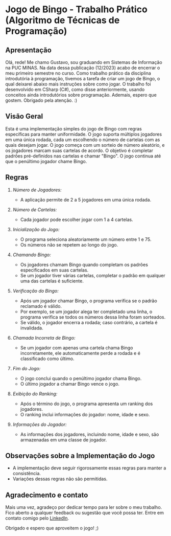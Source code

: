 # Jogo de Bingo - Trabalho Prático (Algoritmo de Técnicas de Programação)

## Apresentação
Olá, rede! Me chamo Gustavo, sou graduando em Sistemas de Informação na PUC MINAS. Na data dessa publicação (12/2023) acabo de encerrar o meu primeiro semestre no curso. Como trabalho prático da disciplina introdutória à programação, tivemos a tarefa de criar um jogo de Bingo, o qual deixarei abaixo mais instruções sobre como jogar. O trabalho foi desenvolvido em CSharp (C#), como disse anteriormente, usando conceitos ainda introdutórios sobre programação. Ademais, espero que gostem. Obrigado pela atenção. :)

## Visão Geral
Esta é uma implementação simples do jogo de Bingo com regras específicas para manter uniformidade. O jogo suporta múltiplos jogadores em uma única rodada, cada um escolhendo o número de cartelas com as quais desejam jogar. O jogo começa com um sorteio de número aleatório, e os jogadores marcam suas cartelas de acordo. O objetivo é completar padrões pré-definidos nas cartelas e chamar "Bingo". O jogo continua até que o penúltimo jogador chame Bingo.

## Regras
1. *Número de Jogadores:*
   - A aplicação permite de 2 a 5 jogadores em uma única rodada.

2. *Número de Cartelas:*
   - Cada jogador pode escolher jogar com 1 a 4 cartelas.

3. *Inicialização do Jogo:*
   - O programa seleciona aleatoriamente um número entre 1 e 75.
   - Os números não se repetem ao longo do jogo.

4. *Chamando Bingo:*
   - Os jogadores chamam Bingo quando completam os padrões especificados em suas cartelas.
   - Se um jogador tiver várias cartelas, completar o padrão em qualquer uma das cartelas é suficiente.

5. *Verificação do Bingo:*
   - Após um jogador chamar Bingo, o programa verifica se o padrão reclamado é válido.
   - Por exemplo, se um jogador alega ter completado uma linha, o programa verifica se todos os números dessa linha foram sorteados.
   - Se válido, o jogador encerra a rodada; caso contrário, a cartela é invalidada.

6. *Chamada Incorreta de Bingo:*
   - Se um jogador com apenas uma cartela chama Bingo incorretamente, ele automaticamente perde a rodada e é classificado como último.

7. *Fim do Jogo:*
   - O jogo conclui quando o penúltimo jogador chama Bingo.
   - O último jogador a chamar Bingo vence o jogo.

8. *Exibição do Ranking:*
   - Após o término do jogo, o programa apresenta um ranking dos jogadores.
   - O ranking inclui informações do jogador: nome, idade e sexo.

9. *Informações do Jogador:*
   - As informações dos jogadores, incluindo nome, idade e sexo, são armazenadas em uma classe de jogador.

## Observações sobre a Implementação do Jogo
- A implementação deve seguir rigorosamente essas regras para manter a consistência.
- Variações dessas regras não são permitidas.


## Agradecimento e contato
Mais uma vez, agradeço por dedicar tempo para ler sobre o meu trabalho. Fico aberto a qualquer feedback ou sugestão que você possa ter. Entre em contato comigo pelo [LinkedIn](https://www.linkedin.com/in/gustaavoliveira/).

Obrigado e espero que aproveitem o jogo! ;)
